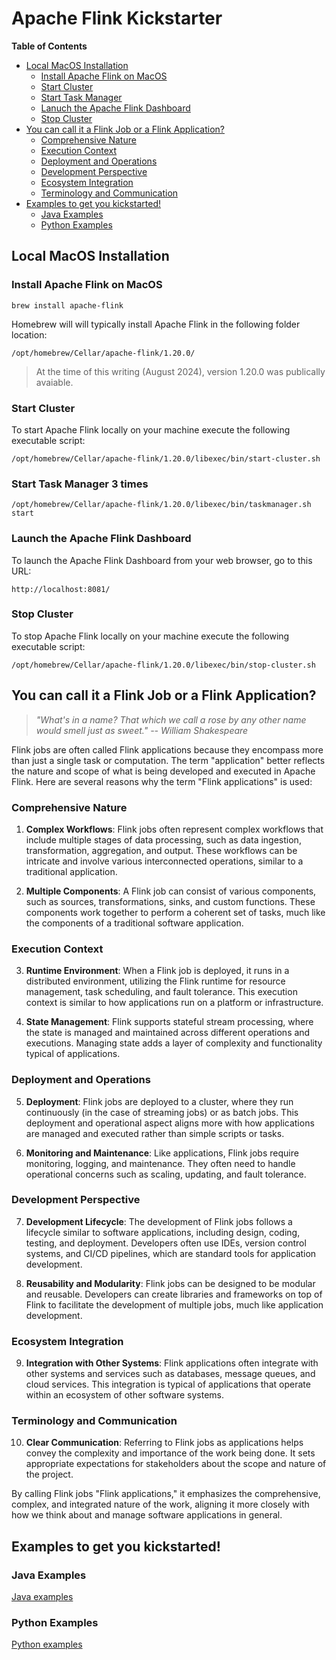 # Apache Flink Kickstarter

**Table of Contents**

<!-- toc -->
+ [Local MacOS Installation](#local-macos-installation)
    - [Install Apache Flink on MacOS](#install-apache-flink-on-macos)
    - [Start Cluster](#start-cluster)
    - [Start Task Manager](#start-task-manager)
    - [Lanuch the Apache Flink Dashboard](#lanuch-the-apache-flink-dashboard)
    - [Stop Cluster](#stop-cluster)
+ [You can call it a Flink Job or a Flink Application?](#you-can-call-it-a-flink-job-or-a-flink-application)
    - [Comprehensive Nature](#comprehensive-nature)
    - [Execution Context](#execution-context)
    - [Deployment and Operations](#deployment-and-operations)
    - [Development Perspective](#development-perspective)
    - [Ecosystem Integration](#ecosystem-integration)
    - [Terminology and Communication](#terminology-and-communication)
+ [Examples to get you kickstarted!](#examples-to-get-you-kickstarted)
    - [Java Examples](#java-examples)
    - [Python Examples](#python-examples)
<!-- tocstop -->

## Local MacOS Installation

### Install Apache Flink on MacOS
```
brew install apache-flink
```

Homebrew will will typically install Apache Flink in the following folder location:
```
/opt/homebrew/Cellar/apache-flink/1.20.0/
```

> At the time of this writing (August 2024), version 1.20.0 was publically avaiable.

### Start Cluster
To start Apache Flink locally on your machine execute the following executable script: 
```
/opt/homebrew/Cellar/apache-flink/1.20.0/libexec/bin/start-cluster.sh
```

### Start Task Manager 3 times
```
/opt/homebrew/Cellar/apache-flink/1.20.0/libexec/bin/taskmanager.sh start
```

### Launch the Apache Flink Dashboard
To launch the Apache Flink Dashboard from your web browser, go to this URL:
```
http://localhost:8081/
```

### Stop Cluster
To stop Apache Flink locally on your machine execute the following executable script: 
```
/opt/homebrew/Cellar/apache-flink/1.20.0/libexec/bin/stop-cluster.sh
```

## You can call it a Flink Job or a Flink Application?

> _"What's in a name? That which we call a rose by any other name would smell just as sweet." -- William Shakespeare_

Flink jobs are often called Flink applications because they encompass more than just a single task or computation. The term "application" better reflects the nature and scope of what is being developed and executed in Apache Flink. Here are several reasons why the term "Flink applications" is used:

### Comprehensive Nature
1. **Complex Workflows**: Flink jobs often represent complex workflows that include multiple stages of data processing, such as data ingestion, transformation, aggregation, and output. These workflows can be intricate and involve various interconnected operations, similar to a traditional application.

2. **Multiple Components**: A Flink job can consist of various components, such as sources, transformations, sinks, and custom functions. These components work together to perform a coherent set of tasks, much like the components of a traditional software application.

### Execution Context
3. **Runtime Environment**: When a Flink job is deployed, it runs in a distributed environment, utilizing the Flink runtime for resource management, task scheduling, and fault tolerance. This execution context is similar to how applications run on a platform or infrastructure.

4. **State Management**: Flink supports stateful stream processing, where the state is managed and maintained across different operations and executions. Managing state adds a layer of complexity and functionality typical of applications.

### Deployment and Operations
5. **Deployment**: Flink jobs are deployed to a cluster, where they run continuously (in the case of streaming jobs) or as batch jobs. This deployment and operational aspect aligns more with how applications are managed and executed rather than simple scripts or tasks.

6. **Monitoring and Maintenance**: Like applications, Flink jobs require monitoring, logging, and maintenance. They often need to handle operational concerns such as scaling, updating, and fault tolerance.

### Development Perspective
7. **Development Lifecycle**: The development of Flink jobs follows a lifecycle similar to software applications, including design, coding, testing, and deployment. Developers often use IDEs, version control systems, and CI/CD pipelines, which are standard tools for application development.

8. **Reusability and Modularity**: Flink jobs can be designed to be modular and reusable. Developers can create libraries and frameworks on top of Flink to facilitate the development of multiple jobs, much like application development.

### Ecosystem Integration
9. **Integration with Other Systems**: Flink applications often integrate with other systems and services such as databases, message queues, and cloud services. This integration is typical of applications that operate within an ecosystem of other software systems.

### Terminology and Communication
10. **Clear Communication**: Referring to Flink jobs as applications helps convey the complexity and importance of the work being done. It sets appropriate expectations for stakeholders about the scope and nature of the project.

By calling Flink jobs "Flink applications," it emphasizes the comprehensive, complex, and integrated nature of the work, aligning it more closely with how we think about and manage software applications in general.

## Examples to get you kickstarted!

### Java Examples
[Java examples](java/README.md)

### Python Examples
[Python examples](python/README.md)

